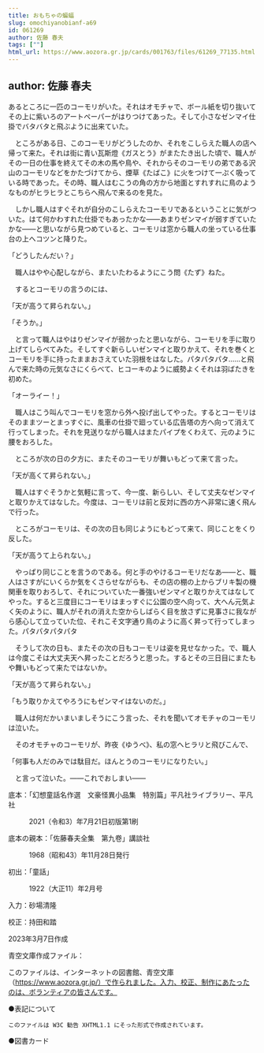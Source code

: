 ```yaml
---
title: おもちゃの蝙蝠
slug: omochiyanobianf-a69
id: 061269
author: 佐藤 春夫
tags: [""]
html_url: https://www.aozora.gr.jp/cards/001763/files/61269_77135.html
---
```


## author: 佐藤 春夫

あるところに一匹のコーモリがいた。それはオモチャで、ボール紙を切り抜いてその上に紫いろのアートペーパーがはりつけてあった。そして小さなゼンマイ仕掛でバタバタと飛ぶように出来ていた。

　ところがある日、このコーモリがどうしたのか、それをこしらえた職人の店へ帰って来た。それは街に青い瓦斯燈《ガスとう》がまたたき出した頃で、職人がその一日の仕事を終えてその木の馬や鳥や、それからそのコーモリの弟である沢山のコーモリなどをかたづけてから、煙草《たばこ》に火をつけて一ぷく吸っている時であった。その時、職人はむこうの角の方から地面とすれすれに鳥のようなものがヒラヒラとこちらへ飛んで来るのを見た。

　しかし職人はすぐそれが自分のこしらえたコーモリであるということに気がついた。はて何かわすれた仕掛でもあったかな――あまりゼンマイが弱すぎていたかな――と思いながら見つめていると、コーモリは窓から職人の坐っている仕事台の上へコツンと降りた。

「どうしたんだい？」

　職人はやや心配しながら、またいたわるようにこう問《たず》ねた。

　するとコーモリの言うのには、

「天が高うて昇られない。」

「そうか。」

　と言って職人はやはりゼンマイが弱かったと思いながら、コーモリを手に取り上げてしらべてみた。そしてすぐ新らしいゼンマイと取りかえて、それを巻くとコーモリを手に持ったままおさえていた羽根をはなした。パタパタパタ……と飛んで来た時の元気なさにくらべて、ヒコーキのように威勢よくそれは羽ばたきを初めた。

「オーライー！」

　職人はこう叫んでコーモリを窓から外へ投げ出してやった。するとコーモリはそのままツーとまっすぐに、風車の仕掛で廻っている広告塔の方へ向って消えて行ってしまった。それを見送りながら職人はまたパイプをくわえて、元のように腰をおろした。

　ところが次の日の夕方に、またそのコーモリが舞いもどって来て言った。

「天が高くて昇られない。」

　職人はすぐそうかと気軽に言って、今一度、新らしい、そして丈夫なゼンマイと取りかえてはなした。今度は、コーモリは前と反対に西の方へ非常に速く飛んで行った。

　ところがコーモリは、その次の日も同じようにもどって来て、同じことをくり反した。

「天が高うて上られない。」

　やっぱり同じことを言うのである。何と手のやけるコーモリだなあ――と、職人はさすがにいくらか気をくさらせながらも、その店の棚の上からブリキ製の機関車を取りおろして、それについていた一番強いゼンマイと取りかえてはなしてやった。すると三度目にコーモリはまっすぐに公園の空へ向って、大へん元気よく矢のように、職人がそれの消えた空からしばらく目を放さずに見事さに我ながら感心して立っていた位、それこそ文字通り鳥のように高く昇って行ってしまった。パタパタパタパタ

　そうして次の日も、またその次の日もコーモリは姿を見せなかった。で、職人は今度こそは大丈夫天へ昇ったことだろうと思った。するとその三日目にまたもや舞いもどって来たではないか。

「天が高うて昇られない。」

「もう取りかえてやろうにもゼンマイはないのだ。」

　職人は何だかいまいましそうにこう言った、それを聞いてオモチャのコーモリは泣いた。



　そのオモチャのコーモリが、昨夜《ゆうべ》、私の窓へヒラリと飛びこんで、

「何事も人だのみでは駄目だ。ほんとうのコーモリになりたい。」

　と言って泣いた。――これでおしまい――













底本：「幻想童話名作選　文豪怪異小品集　特別篇」平凡社ライブラリー、平凡社

　　　2021（令和3）年7月21日初版第1刷

底本の親本：「佐藤春夫全集　第九卷」講談社

　　　1968（昭和43）年11月28日発行

初出：「童話」

　　　1922（大正11）年2月号

入力：砂場清隆

校正：持田和踏

2023年3月7日作成

青空文庫作成ファイル：

このファイルは、インターネットの図書館、青空文庫（https://www.aozora.gr.jp/）で作られました。入力、校正、制作にあたったのは、ボランティアの皆さんです。











●表記について


	このファイルは W3C 勧告 XHTML1.1 にそった形式で作成されています。







●図書カード
